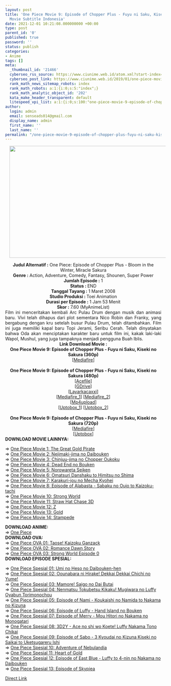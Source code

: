 ```yaml
---
layout: post
title: 'One Piece Movie 9: Episode of Chopper Plus - Fuyu ni Saku, Kiseki no Sakura
  Movie Subtitle Indonesia'
date: 2021-12-01 10:21:08.000000000 +00:00
type: post
parent_id: '0'
published: true
password: ''
status: publish
categories:
- Anime
tags: []
meta:
  _thumbnail_id: '21466'
  cyberseo_rss_source: https://www.ciunime.web.id/atom.xml?start-index=1
  cyberseo_post_link: https://www.ciunime.web.id/2019/01/one-piece-movie-9-episode-of-chopper.html
  rank_math_news_sitemap_robots: index
  rank_math_robots: a:1:{i:0;s:5:"index";}
  rank_math_analytic_object_id: '202'
  kata_make_header_transparent: default
  litespeed_vpi_list: a:1:{i:0;s:100:"one-piece-movie-9-episode-of-chopper-plus-fuyu-ni-saku-kiseki-no-sakura-movie-subtitle-indonesia.jpg";}
author:
  login: admin
  email: senseads014@gmail.com
  display_name: admin
  first_name: ''
  last_name: ''
permalink: "/one-piece-movie-9-episode-of-chopper-plus-fuyu-ni-saku-kiseki-no-sakura-movie-subtitle-indonesia/"
---
```

<div class="separator" style="clear: both; text-align: center;"><a href="https://1.bp.blogspot.com/-lODYE0xW8g0/XE7KVpWjxCI/AAAAAAAAIx4/5AkEigoyRL4mG8Louk87eTjXRBnFq2zdACPcBGAYYCw/s1600/One%2BPiece%2BMovie%2B9%2B-%2BEpisode%2Bof%2BChopper%2BPlus%2B-%2BFuyu%2Bni%2BSaku%252C%2BKiseki%2Bno%2BSakura.jpg" style="margin-left: 1em; margin-right: 1em;"><img border="0" data-original-height="720" data-original-width="1280" height="360" src="{{ site.baseurl }}/assets/2021/12/One%2BPiece%2BMovie%2B9%2B-%2BEpisode%2Bof%2BChopper%2BPlus%2B-%2BFuyu%2Bni%2BSaku%252C%2BKiseki%2Bno%2BSakura.jpg" width="640" /></a></div>
<p>
<div style="text-align: center;"><b>Judul</b><b><b> Alternatif</b> :</b> One Piece: Episode of Chopper Plus - Bloom in the Winter, Miracle Sakura</div>
<div style="text-align: center;"><b><b>Genre :</b></b> Action, Adventure, Comedy, Fantasy, Shounen, Super Power</div>
<div style="text-align: center;"><b>Jumlah Episode :</b> 1<br /><b>Status :&nbsp;</b>END<br /><b>Tanggal Tayang :</b> 1 Maret 2008<br /><b>Studio Produksi : </b>Toei Animation<br /><b>Durasi per Episode :</b> 1 Jam 53 Menit</div>
<div style="text-align: center;"><b>Skor :</b> 7.60 (MyAnimeList)</div>
<div style="text-align: center;"></div>
<div style="text-align: justify;">Film ini menceritakan kembali Arc Pulau Drum dengan musik dan animasi baru. Vivi telah dihapus dari plot sementara Nico Robin dan Franky, yang bergabung dengan kru setelah busur Pulau Drum, telah ditambahkan. Film ini juga memiliki kapal baru Topi Jerami, Seribu Cerah. Telah dinyatakan bahwa Oda akan menciptakan karakter baru untuk film ini, kakak laki-laki Wapol, Mushul, yang juga tampaknya menjadi pengguna Buah Iblis.</div>
<div style="text-align: justify;"></div>
<div style="text-align: justify;"></div>
<div style="text-align: center;"><b>Link Download Movie :</b></div>
<div style="text-align: center;">
<div style="text-align: center;">
<div><b>One Piece Movie 9: Episode of Chopper Plus - Fuyu ni Saku, Kiseki no Sakura&nbsp;(360p)</b></div>
<div>[<a href="https://www.mediafire.com/file/ndcvx1ev420u02d/%5BOpruto.com%5D_OP_Movie_9_360p.zip/file" target="_blank" rel="noopener">Mediafire</a>]</div>
<div><b><br /></b></div>
<div><b>One Piece Movie 9: Episode of Chopper Plus - Fuyu ni Saku, Kiseki no Sakura&nbsp;(480p)</b></div>
<div>[<a href="https://acefile.co/f/16622233/megabatch-one-piece-movie-7-karakuri-castles-mecha-giant-soldier-sub-indo-rar" target="_blank" rel="noopener">Acefile</a>]</div>
<div>[<a href="https://drive.google.com/uc?export=download&amp;id=1FkA8Ax1w0BXRpLu1oZ6rv_VjO0GACc3R" target="_blank" rel="noopener">GDrive</a>]</div>
<div>[<a href="https://layarkacaxxi.icu/f/4m54xsz7ldq6-5w" target="_blank" rel="noopener">Layarkacaxxi</a>]</div>
<div>[<a href="https://www.mediafire.com/file/btucnr0jknpx2ef/%5BOpruto.com%5D_OP_Movie_9_480p.zip/file" target="_blank" rel="noopener">Mediafire_1</a>] [<a href="http://www.mediafire.com/file/xp7z6xgl6k954p7/%255BMegaBatch%255D_One_Piece_Movie_7_-_Karakuri_Castle%2560s_Mecha_Giant_Soldier_Sub_Indo.rar/file" target="_blank" rel="noopener">Mediafire_2</a>]</div>
<div>[<a href="https://www.mp4upload.com/66b256kc5peo" target="_blank" rel="noopener">Mp4upload</a>]</div>
<div>[<a href="https://uptobox.com/h18y6x6apfzh" target="_blank" rel="noopener">Uptobox_1</a>] [<a href="https://uptobox.com/opgpqktn5f4f" target="_blank" rel="noopener">Uptobox_2</a>]</div>
<div><b><br /></b></div>
<div><b>One Piece Movie 9: Episode of Chopper Plus - Fuyu ni Saku, Kiseki no Sakura&nbsp;(720p)</b></div>
<div>[<a href="https://www.mediafire.com/file/be7wl19qlj0s4l0/%5BOpruto.com%5D_OP_Movie_9_720p.zip/file" target="_blank" rel="noopener">Mediafire</a>]</div>
<div>[<a href="https://uptobox.com/psbo6mk87jt9/" target="_blank" rel="noopener">Uptobox</a>]</div>
</div>
</div>
<div style="text-align: center;">
<div style="text-align: left;">
<div style="text-align: left;"><b>DOWNLOAD MOVIE LAINNYA</b><b>:</b></p>
<p>=&gt;&nbsp;<a href="https://www.ciunime.web.id/2018/09/one-piece-movie-01-great-gold-pirate.html" target="_blank" rel="noopener">One Piece Movie 1: The Great Gold Pirate</a><br />=&gt;&nbsp;<a href="https://www.ciunime.web.id/2019/01/one-piece-movie-2-nejimaki-jima-no.html" target="_blank" rel="noopener">One Piece Movie 2: Nejimaki-jima no Daibouken</a><br />=&gt;&nbsp;<a href="https://www.ciunime.web.id/2019/01/one-piece-movie-3-chinjuu-jima-no.html" target="_blank" rel="noopener">One Piece Movie 3: Chinjuu-jima no Chopper Oukoku</a><br />=&gt;&nbsp;<a href="https://www.ciunime.web.id/2019/01/one-piece-movie-4-dead-end-no-bouken.html" target="_blank" rel="noopener">One Piece Movie 4: Dead End no Bouken</a><br />=&gt;&nbsp;<a href="https://www.ciunime.web.id/2019/01/one-piece-movie-5-norowareta-seiken.html" target="_blank" rel="noopener">One Piece Movie 5: Norowareta Seiken</a><br />=&gt;&nbsp;<a href="https://www.ciunime.web.id/2019/01/one-piece-movie-6-omatsuri-danshaku-to.html" target="_blank" rel="noopener">One Piece Movie 6: Omatsuri Danshaku to Himitsu no Shima</a><br />=&gt;&nbsp;<a href="https://www.ciunime.web.id/2019/01/one-piece-movie-7-karakuri-jou-no-mecha.html" target="_blank" rel="noopener">One Piece Movie 7: Karakuri-jou no Mecha Kyohei</a><br />=&gt;&nbsp;<a href="https://www.ciunime.web.id/2019/01/one-piece-movie-8-episode-of-alabasta.html" target="_blank" rel="noopener">One Piece Movie 8: Episode of Alabasta - Sabaku no Oujo to Kaizoku-tachi</a><br />=&gt;&nbsp;<a href="https://www.ciunime.web.id/2019/01/one-piece-movie-10-strong-world-movie.html" target="_blank" rel="noopener">One Piece Movie 10: Strong World</a><br />=&gt;&nbsp;<a href="https://www.ciunime.web.id/2019/01/one-piece-movie-11-straw-hat-chase-3d.html" target="_blank" rel="noopener">One Piece Movie 11: Straw Hat Chase 3D</a><br />=&gt;&nbsp;<a href="https://www.ciunime.web.id/2019/01/one-piece-movie-12-z-movie-subtitle.html" target="_blank" rel="noopener">One Piece Movie 12: Z</a><br />=&gt;&nbsp;<a href="https://www.ciunime.web.id/2019/01/one-piece-movie-13-gold-movie-subtitle.html" target="_blank" rel="noopener">One Piece Movie 13: Gold</a><br />=&gt;&nbsp;<a href="https://www.ciunime.web.id/2020/01/one-piece-movie-14-stampede-movie.html" target="_blank" rel="noopener">One Piece Movie 14: Stampede</a></p>
<div style="text-align: left;"><b>DOWNLOAD ANIME:</b></div>
<div style="text-align: left;">=&gt;&nbsp;<a href="https://www.ciunime.web.id/2018/09/one-piece-batch-subtitle-indonesia.html" target="_blank" rel="noopener">One Piece</a></div>
<div style="text-align: left;"></div>
<div style="text-align: left;"></div>
<div style="text-align: left;"><b>DOWNLOAD OVA:</b></div>
<div style="text-align: left;">=&gt;&nbsp;<a href="https://www.ciunime.web.id/2018/09/one-piece-taose-kaizoku-ganzack-ova.html" target="_blank" rel="noopener">One Piece OVA 01: Taose! Kaizoku Ganzack</a></div>
<div style="text-align: left;">=&gt;&nbsp;<a href="https://www.ciunime.web.id/2019/07/one-piece-romance-dawn-story-ova.html" target="_blank" rel="noopener">One Piece&nbsp;OVA 02: Romance Dawn Story</a></div>
<div style="text-align: left;">=&gt;&nbsp;<a href="https://www.ciunime.web.id/2019/07/one-piece-strong-world-episode-0-ova.html" target="_blank" rel="noopener">One Piece&nbsp;OVA 03: Strong World Episode 0</a></div>
<div style="text-align: left;"></div>
</div>
<div style="text-align: left;">
<div style="text-align: left;">
<div style="text-align: left;"><b>DOWNLOAD EPISODE SPESIAL</b><b>:</b></p>
<p>=&gt;&nbsp;<a href="https://www.ciunime.web.id/2019/07/one-piece-umi-no-heso-no-daibouken-hen.html" target="_blank" rel="noopener">One Piece Spesial 01: Umi no Heso no Daibouken-hen</a><br />=&gt;&nbsp;<a href="https://www.ciunime.web.id/2019/07/one-piece-oounabara-ni-hirake-dekkai.html" target="_blank" rel="noopener">One Piece Spesial 02: Oounabara ni Hirake! Dekkai Dekkai Chichi no Yume!</a><br />=&gt;&nbsp;<a href="https://www.ciunime.web.id/2019/07/one-piece-mamore-saigo-no-dai-butai.html" target="_blank" rel="noopener">One Piece Spesial 03: Mamore! Saigo no Dai Butai</a><br />=&gt;&nbsp;<a href="https://www.ciunime.web.id/2019/07/one-piece-nenmatsu-tokubetsu-kikaku.html" target="_blank" rel="noopener">One Piece Spesial 04: Nenmatsu Tokubetsu Kikaku! Mugiwara no Luffy Oyabun Torimonochou</a><br />=&gt;&nbsp;<a href="https://www.ciunime.web.id/2019/07/one-piece-episode-of-nami-koukaishi-no.html" target="_blank" rel="noopener">One Piece Spesial 05: Episode of Nami - Koukaishi no Namida to Nakama no Kizuna</a><br />=&gt;&nbsp;<a href="https://www.ciunime.web.id/2019/07/one-piece-episode-of-luffy-hand-island.html" target="_blank" rel="noopener">One Piece Spesial 06: Episode of Luffy - Hand Island no Bouken</a><br />=&gt;&nbsp;<a href="https://www.ciunime.web.id/2019/07/one-piece-episode-of-merry-mou-hitori.html" target="_blank" rel="noopener">One Piece Spesial 07: Episode of Merry - Mou Hitori no Nakama no Monogatari</a><br />=&gt;&nbsp;<a href="https://www.ciunime.web.id/2019/07/one-piece-3d2y-ace-no-shi-wo-koete.html" target="_blank" rel="noopener">One Piece Spesial 08: 3D2Y - Ace no shi wo Koete! Luffy Nakama Tono Chikai</a><br />=&gt;&nbsp;<a href="https://www.ciunime.web.id/2019/07/one-piece-episode-of-sabo-3-kyoudai-no.html" target="_blank" rel="noopener">One Piece Spesial 09: Episode of Sabo - 3 Kyoudai no Kizuna Kiseki no Saikai to Uketsugareru Ishi</a><br />=&gt;&nbsp;<a href="https://www.ciunime.web.id/2019/07/one-piece-adventure-of-nebulandia.html" target="_blank" rel="noopener">One Piece Spesial 10: Adventure of Nebulandia</a><br />=&gt;&nbsp;<a href="https://www.ciunime.web.id/2019/07/one-piece-heart-of-gold-spesial.html" target="_blank" rel="noopener">One Piece Spesial 11: Heart of Gold</a><br />=&gt;&nbsp;<a href="https://www.ciunime.web.id/2019/07/one-piece-episode-of-east-blue-luffy-to.html" target="_blank" rel="noopener">One Piece Spesial 12: Episode of East Blue - Luffy to 4-nin no Nakama no Daibouken</a><br />=&gt;&nbsp;<a href="https://www.ciunime.web.id/2019/07/one-piece-episode-of-skypiea-spesial.html" target="_blank" rel="noopener">One Piece Spesial 13: Episode of Skypiea</a></p>
</div>
</div>
</div>
</div>
</div>
<link rel="stylesheet" href="https://cdnjs.cloudflare.com/ajax/libs/font-awesome/4.7.0/css/font-awesome.min.css" />
<div class="divbtn"> <a href="https://handymansurrender.com/fihup8buzv?key=94550f7ce39444073321dde3b8782f97" class="btn"><i class="fa fa-download"></i> Direct Link</a> </div>
